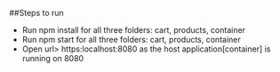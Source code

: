 ##Steps to run
- Run npm install for all three folders: cart, products, container
- Run npm start for all three folders: cart, products, container
- Open url> https:localhost:8080 as the host application[container] is running on 8080 
